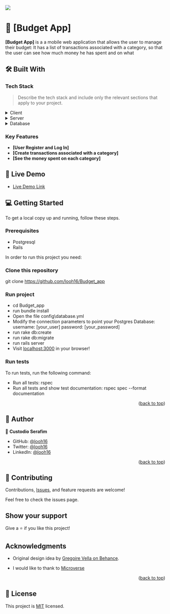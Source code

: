 <a name="readme-top"></a>

![](https://img.shields.io/badge/Microverse-blueviolet)

# 📖 [Budget App] <a name="about-project"></a>

**[Budget App]** is a a mobile web application that allows the user to manage their budget: It has a list of transactions associated with a category, so that the user can see how much money he has spent and on what

## 🛠 Built With <a name="built-with"></a>

### Tech Stack <a name="tech-stack"></a>

> Describe the tech stack and include only the relevant sections that apply to your project.

<details>
  <summary>Client</summary>
  <ul>
    <li><a href="https://html.com/">Html</a></li>
     <li><a href="https://getbootstrap.com/">Bootstrap</a></li>
  </ul>
</details>

<details>
  <summary>Server</summary>
  <ul>
    <li><a href="https://guides.rubyonrails.org/index.html">Ruby on Rails</a></li>
  </ul>
</details>

<details>
<summary>Database</summary>
  <ul>
    <li><a href="https://www.postgresql.org/">PostgreSQL</a></li>
  </ul>
</details>

### Key Features <a name="key-features"></a>

- **[User Register and Log In]**
- **[Create transactions associated with a category]**
- **[See the money spent on each category]**

## 🚀 Live Demo <a name="live-demo"></a>

- [Live Demo Link](https://budgeet-appp.herokuapp.com/)

## 💻 Getting Started <a name="getting-started"></a>

To get a local copy up and running, follow these steps.

### Prerequisites
- Postgresql
- Rails

In order to run this project you need:

### Clone this repository
git clone https://github.com/looh16/Budget_app

### Run project
- cd Budget_app
- run bundle install
- Open the file config\database.yml
- Modify the connection parameters to point your Postgres Database: username: [your_user] password: [your_password]
- run rake db:create
- run rake db:migrate
- run rails server
- Visit [localhost:3000](http://localhost:3000) in your browser!


### Run tests
To run tests, run the following command:
- Run all tests: rspec
- Run all tests and show test documentation: rspec spec --format documentation

<p align="right">(<a href="#readme-top">back to top</a>)</p>

## 👥 Author <a name="authors"></a>

👤 **Custodio Serafim**

- GitHub: [@looh16](https://github.com/looh16)
- Twitter: [@looh16](https://twitter.com/custodiolanga1)
- LinkedIn: [@looh16](https://www.linkedin.com/in/custodio-serafim) 

<p align="right">(<a href="#readme-top">back to top</a>)</p>

## 🤝 Contributing

Contributions, [Issues](https://github.com/looh16/Budget_app/issues), and feature requests are welcome!

Feel free to check the issues page.

## Show your support

Give a ⭐️ if you like this project!

## Acknowledgments

- Original design idea by [Gregoire Vella on Behance](https://www.behance.net/gregoirevella).

- I would like to thank to [Microverse](https://www.microverse.org/)

<p align="right">(<a href="#readme-top">back to top</a>)</p>

## 📝 License

This project is [MIT](https://github.com/looh16/Budget_app/blob/master/License) licensed.
